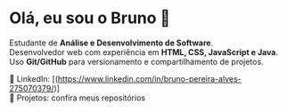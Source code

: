# Olá, eu sou o Bruno 👋

Estudante de **Análise e Desenvolvimento de Software**.  
Desenvolvedor web com experiência em **HTML, CSS, JavaScript e Java**.  
Uso **Git/GitHub** para versionamento e compartilhamento de projetos.  

🔗 LinkedIn: [(https://www.linkedin.com/in/bruno-pereira-alves-275070379/)]  
🔗 Projetos: confira meus repositórios
